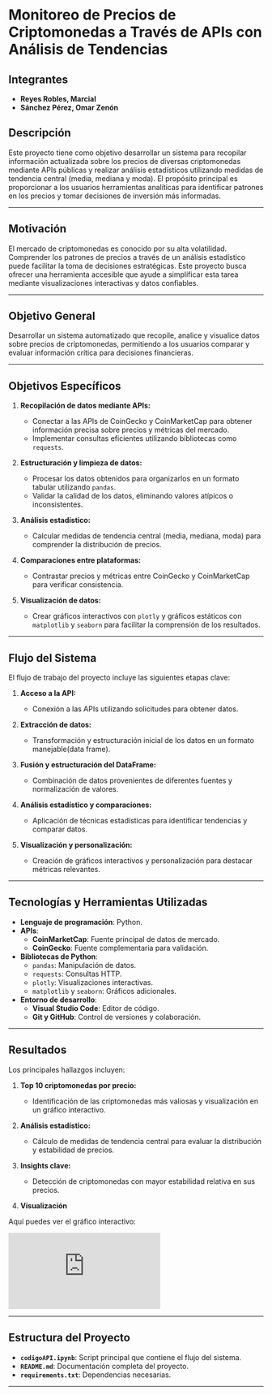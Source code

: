 # Monitoreo de Precios de Criptomonedas a Través de APIs con Análisis de Tendencias

## Integrantes
- **Reyes Robles, Marcial**  
- **Sánchez Pérez, Omar Zenón**

## Descripción
Este proyecto tiene como objetivo desarrollar un sistema para recopilar información actualizada sobre los precios de diversas criptomonedas mediante APIs públicas y realizar análisis estadísticos utilizando medidas de tendencia central (media, mediana y moda). El propósito principal es proporcionar a los usuarios herramientas analíticas para identificar patrones en los precios y tomar decisiones de inversión más informadas.

---

## Motivación
El mercado de criptomonedas es conocido por su alta volatilidad. Comprender los patrones de precios a través de un análisis estadístico puede facilitar la toma de decisiones estratégicas. Este proyecto busca ofrecer una herramienta accesible que ayude a simplificar esta tarea mediante visualizaciones interactivas y datos confiables.

---

## Objetivo General
Desarrollar un sistema automatizado que recopile, analice y visualice datos sobre precios de criptomonedas, permitiendo a los usuarios comparar y evaluar información crítica para decisiones financieras.

---

## Objetivos Específicos
1. **Recopilación de datos mediante APIs:**
   - Conectar a las APIs de CoinGecko y CoinMarketCap para obtener información precisa sobre precios y métricas del mercado.
   - Implementar consultas eficientes utilizando bibliotecas como `requests`.

2. **Estructuración y limpieza de datos:**
   - Procesar los datos obtenidos para organizarlos en un formato tabular utilizando `pandas`.
   - Validar la calidad de los datos, eliminando valores atípicos o inconsistentes.

3. **Análisis estadístico:**
   - Calcular medidas de tendencia central (media, mediana, moda) para comprender la distribución de precios.

4. **Comparaciones entre plataformas:**
   - Contrastar precios y métricas entre CoinGecko y CoinMarketCap para verificar consistencia.

5. **Visualización de datos:**
   - Crear gráficos interactivos con `plotly` y gráficos estáticos con `matplotlib` y `seaborn` para facilitar la comprensión de los resultados.

---

## Flujo del Sistema
El flujo de trabajo del proyecto incluye las siguientes etapas clave:

1. **Acceso a la API:**
   - Conexión a las APIs utilizando solicitudes para obtener datos.

2. **Extracción de datos:**
   - Transformación y estructuración inicial de los datos en un formato manejable(data frame).

3. **Fusión y estructuración del DataFrame:**
   - Combinación de datos provenientes de diferentes fuentes y normalización de valores.

4. **Análisis estadístico y comparaciones:**
   - Aplicación de técnicas estadísticas para identificar tendencias y comparar datos.

5. **Visualización y personalización:**
   - Creación de gráficos interactivos y personalización para destacar métricas relevantes.

---

## Tecnologías y Herramientas Utilizadas
- **Lenguaje de programación**: Python.  
- **APIs**:
  - **CoinMarketCap**: Fuente principal de datos de mercado.
  - **CoinGecko**: Fuente complementaria para validación.
- **Bibliotecas de Python**:
  - `pandas`: Manipulación de datos.
  - `requests`: Consultas HTTP.
  - `plotly`: Visualizaciones interactivas.
  - `matplotlib` y `seaborn`: Gráficos adicionales.
- **Entorno de desarrollo**:
  - **Visual Studio Code**: Editor de código.
  - **Git y GitHub**: Control de versiones y colaboración.

---

## Resultados
Los principales hallazgos incluyen:

1. **Top 10 criptomonedas por precio:**
   - Identificación de las criptomonedas más valiosas y visualización en un gráfico interactivo.

2. **Análisis estadístico:**
   - Cálculo de medidas de tendencia central para evaluar la distribución y estabilidad de precios.

3. **Insights clave:**
   - Detección de criptomonedas con mayor estabilidad relativa en sus precios.

4. **Visualización**

Aquí puedes ver el gráfico interactivo:

![Top 10 Cryptocurrencies by Market Cap (19/12/2024)](https://github.com/OmarSanchez-UNALM/TALLER-COLABORATIVO2/raw/CodigosAPIS/graficos/top_10_cryptos_19_12_2024.html)


---

## Estructura del Proyecto
- **`codigoAPI.ipynb`**: Script principal que contiene el flujo del sistema.
- **`README.md`**: Documentación completa del proyecto.
- **`requirements.txt`**: Dependencias necesarias.

---

